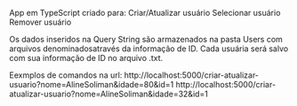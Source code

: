 App em TypeScript criado para:
Criar/Atualizar usuário
Selecionar usuário
Remover usuário

Os dados inseridos na Query String são armazenados na pasta Users com arquivos denominadosatravés da informação de ID. Cada usuária será salvo com sua informação de ID no arquivo .txt.

Eexmplos de comandos na url:
http://localhost:5000/criar-atualizar-usuario?nome=AlineSoliman&idade=80&id=1
http://localhost:5000/criar-atualizar-usuario?nome=AlineSoliman&idade=32&id=1
